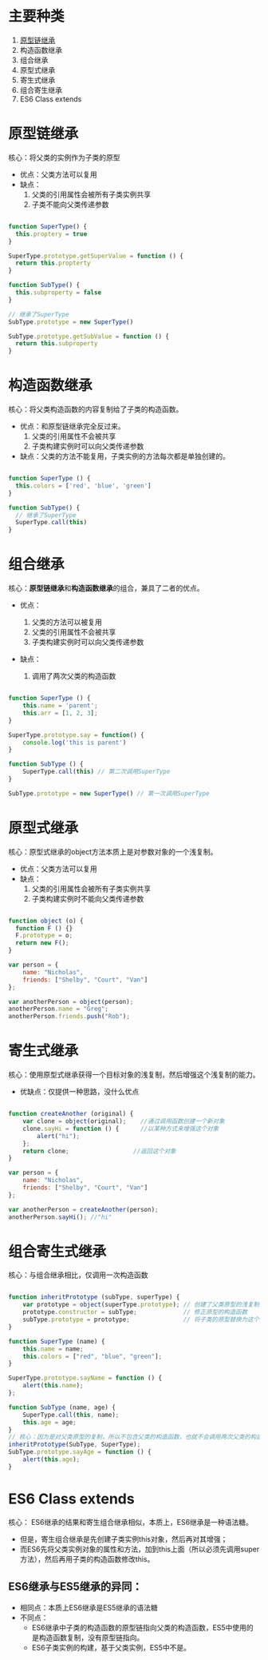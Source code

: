 # 主要种类

1. [原型链继承](#原型链继承)
2. 构造函数继承
3. 组合继承
4. 原型式继承
5. 寄生式继承
6. 组合寄生继承
7. ES6 Class extends

# 原型链继承

核心：将父类的实例作为子类的原型

- 优点：父类方法可以复用
- 缺点：
  1. 父类的引用属性会被所有子类实例共享
  2. 子类不能向父类传递参数

```js

function SuperType() {
  this.proptery = true
}

SuperType.prototype.getSuperValue = function () {
  return this.propterty
}

function SubType() {
  this.subproperty = false
}

// 继承了SuperType
SubType.prototype = new SuperType()

SubType.prototype.getSubValue = function () {
  return this.subproperty
}

```

# 构造函数继承

核心：将父类构造函数的内容复制给了子类的构造函数。

- 优点：和原型链继承完全反过来。
  1. 父类的引用属性不会被共享
  2. 子类构建实例时可以向父类传递参数
- 缺点：父类的方法不能复用，子类实例的方法每次都是单独创建的。

```js

function SuperType () {
  this.colors = ['red', 'blue', 'green']
}

function SubType() {
  // 继承了SuperType
  SuperType.call(this)
}

```

# 组合继承

核心：**原型链继承**和**构造函数继承**的组合，兼具了二者的优点。

- 优点：
  1. 父类的方法可以被复用
  2. 父类的引用属性不会被共享
  3. 子类构建实例时可以向父类传递参数

- 缺点：
  1. 调用了两次父类的构造函数

```js

function SuperType () {
    this.name = 'parent';
    this.arr = [1, 2, 3];
}

SuperType.prototype.say = function() { 
    console.log('this is parent')
}

function SubType () {
    SuperType.call(this) // 第二次调用SuperType
}

SubType.prototype = new SuperType() // 第一次调用SuperType


```


# 原型式继承

核心：原型式继承的object方法本质上是对参数对象的一个浅复制。

- 优点：父类方法可以复用
- 缺点：
  1. 父类的引用属性会被所有子类实例共享
  2. 子类构建实例时不能向父类传递参数

```js

function object (o) {
  function F () {}
  F.prototype = o;
  return new F();
}

var person = {
    name: "Nicholas",
    friends: ["Shelby", "Court", "Van"]
};

var anotherPerson = object(person);
anotherPerson.name = "Greg";
anotherPerson.friends.push("Rob");

```

# 寄生式继承

核心：使用原型式继承获得一个目标对象的浅复制，然后增强这个浅复制的能力。

- 优缺点：仅提供一种思路，没什么优点

```js

function createAnother (original) {
    var clone = object(original);    //通过调用函数创建一个新对象
    clone.sayHi = function () {      //以某种方式来增强这个对象
        alert("hi");
    };
    return clone;                  //返回这个对象
}

var person = {
    name: "Nicholas",
    friends: ["Shelby", "Court", "Van"]
};

var anotherPerson = createAnother(person);
anotherPerson.sayHi(); //"hi"

```


# 组合寄生式继承

核心：与组合继承相比，仅调用一次构造函数


```js

function inheritPrototype (subType, superType) {
    var prototype = object(superType.prototype); // 创建了父类原型的浅复制
    prototype.constructor = subType;             // 修正原型的构造函数
    subType.prototype = prototype;               // 将子类的原型替换为这个原型
}

function SuperType (name) {
    this.name = name;
    this.colors = ["red", "blue", "green"];
}

SuperType.prototype.sayName = function () {
    alert(this.name);
};

function SubType (name, age) {
    SuperType.call(this, name);
    this.age = age;
}
// 核心：因为是对父类原型的复制，所以不包含父类的构造函数，也就不会调用两次父类的构造函数造成浪费
inheritPrototype(SubType, SuperType);
SubType.prototype.sayAge = function () {
    alert(this.age);
}

```

# ES6 Class extends

核心： ES6继承的结果和寄生组合继承相似，本质上，ES6继承是一种语法糖。

- 但是，寄生组合继承是先创建子类实例this对象，然后再对其增强；
- 而ES6先将父类实例对象的属性和方法，加到this上面（所以必须先调用super方法），然后再用子类的构造函数修改this。

## ES6继承与ES5继承的异同：

- 相同点：本质上ES6继承是ES5继承的语法糖
- 不同点：
  - ES6继承中子类的构造函数的原型链指向父类的构造函数，ES5中使用的是构造函数复制，没有原型链指向。
  - ES6子类实例的构建，基于父类实例，ES5中不是。
